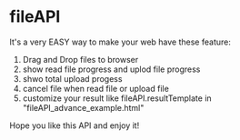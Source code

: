 fileAPI
=======

It's a very EASY way to make your web have these feature:
  1. Drag and Drop files to browser
  2. show read file progress and uplod file progress
  3. shwo total upload progess
  4. cancel file when read file or upload file
  5. customize your result like fileAPI.resultTemplate in "fileAPI_advance_example.html"

Hope you like this API and enjoy it!
